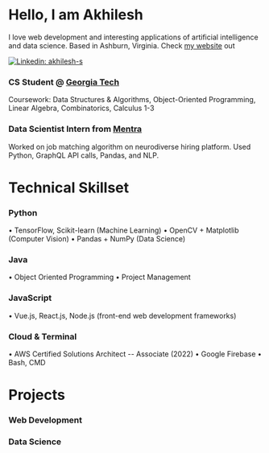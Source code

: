 # Hello, I am Akhilesh
I love web development and interesting applications of artificial intelligence and data science. Based in Ashburn, Virginia.
Check [my website](https://www.akhilesh.dev) out

[![Linkedin: akhilesh-s](https://img.shields.io/badge/-Akhilesh%20Sivaganesan-blue?style=flat-square&logo=Linkedin&logoColor=white&link=https://www.linkedin.com/in/akhilesh-s/)](https://www.linkedin.com/in/akhilesh-s/)

### CS Student @ [Georgia Tech](https://www.gatech.edu/) 
Coursework: Data Structures & Algorithms, Object-Oriented Programming, Linear Algebra, Combinatorics, Calculus 1-3

### Data Scientist Intern from [Mentra](https://www.mentra.me/)
Worked on job matching algorithm on neurodiverse hiring platform. Used Python, GraphQL API calls, Pandas, and NLP.

# Technical Skillset

### Python
• TensorFlow, Scikit-learn (Machine Learning)
• OpenCV + Matplotlib (Computer Vision)
• Pandas + NumPy (Data Science)

### Java
• Object Oriented Programming
• Project Management

### JavaScript
• Vue.js, React.js, Node.js (front-end web development frameworks)

### Cloud & Terminal
• AWS Certified Solutions Architect -- Associate (2022)
• Google Firebase
• Bash, CMD

# Projects

### Web Development
<!--Web Development Projects-->
### Data Science
<!--Machine Learning Projects-->
